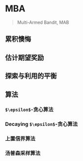 # MBA

> Multi-Armed Bandit, MAB

## 累积懊悔

## 估计期望奖励

## 探索与利用的平衡

## 算法

### `$\epsilon$`-贪心算法

### Decaying `$\epsilon$`-贪心算法

### 上置信界算法


### 汤普森采样算法


